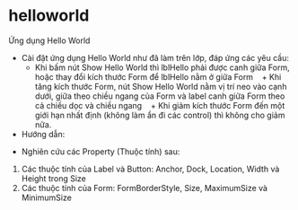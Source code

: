 # helloworld
Ứng dụng Hello World

- Cài đặt ứng dụng Hello World như đã làm trên lớp, đáp ứng các yêu cầu:
    + Khi bấm nút Show Hello World thì lblHello phải được canh giữa Form, hoặc thay đổi kích thước Form để lblHello nằm ở giữa Form
    + Khi tăng kích thước Form, nút Show Hello World nằm vị trí neo vào cạnh dưới, giữa theo chiều ngang của Form và label  canh giữa Form theo cả chiều dọc và chiều ngang
    + Khi giảm kích thước Form đến một giới hạn nhất định (không làm ẩn đi các control) thì không cho giảm nữa.
    
- Hướng dẫn:
+ Nghiên cứu các Property (Thuộc tính) sau:
1. Các thuộc tính của Label và Button: Anchor, Dock, Location, Width và Height trong Size
2. Các thuộc tính của Form: FormBorderStyle, Size, MaximumSize và MinimumSize
